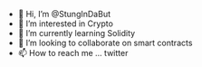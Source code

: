 - 👋 Hi, I’m @StungInDaBut
- 👀 I’m interested in Crypto
- 🌱 I’m currently learning Solidity
- 💞️ I’m looking to collaborate on smart contracts
- 📫 How to reach me ... twitter
